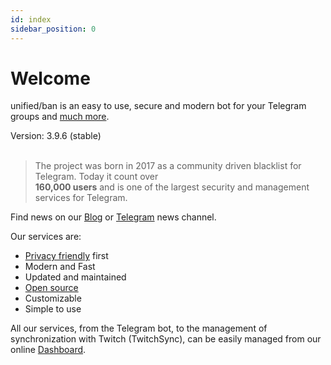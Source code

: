 ```yaml
---
id: index
sidebar_position: 0
---
```


# Welcome
unified/ban is an easy to use, secure and modern bot for your Telegram groups
and [much more](https://unifiedban.solutions).

<span class="badge badge--secondary">Version: 3.9.6 (stable)</span>
<br /><br />

> The project was born in 2017 as a community driven blacklist for Telegram. Today it count over  
> **160,000 users** and is one of the largest security and management services for Telegram.

Find news on our [Blog](https://unifiedban.feedler.net) or 
[Telegram](https://t.me/unifiedban_news) news channel.

Our services are:

- [Privacy friendly](https://unifiedban.feedler.net/posts/whataboutprivacy) first
- Modern and Fast
- Updated and maintained
- [Open source](https://github.com/unified-ban/)
- Customizable
- Simple to use

All our services, from the Telegram bot, to the management of synchronization with Twitch (TwitchSync), 
can be easily managed from our online [Dashboard](https://unifiedban.solutions).
